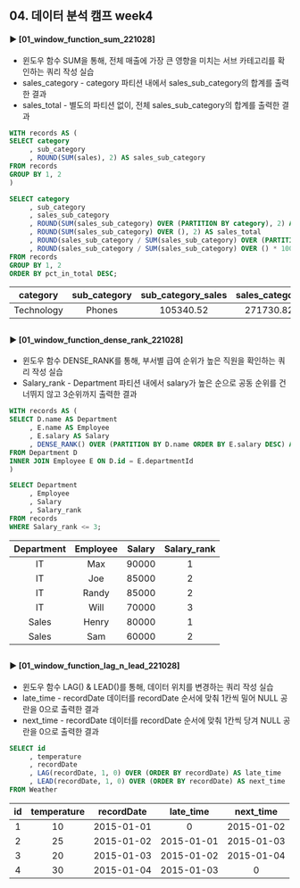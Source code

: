 ####
## 04. 데이터 분석 캠프 week4
#### ► [01_window_function_sum_221028]
- 윈도우 함수 SUM을 통해, 전체 매출에 가장 큰 영향을 미치는 서브 카테고리를 확인하는 쿼리 작성 실습
- sales_category - category 파티션 내에서 sales_sub_category의 합계를 출력한 결과 
- sales_total - 별도의 파티션 없이, 전체 sales_sub_category의 합계를 출력한 결과 
``` SQL
WITH records AS (
SELECT category
     , sub_category
     , ROUND(SUM(sales), 2) AS sales_sub_category
FROM records
GROUP BY 1, 2
)

SELECT category
     , sub_category
     , sales_sub_category 
     , ROUND(SUM(sales_sub_category) OVER (PARTITION BY category), 2) AS sales_category
     , ROUND(SUM(sales_sub_category) OVER (), 2) AS sales_total
     , ROUND(sales_sub_category / SUM(sales_sub_category) OVER (PARTITION BY category) * 100, 2) AS pct_in_category 
     , ROUND(sales_sub_category / SUM(sales_sub_category) OVER () * 100, 2) AS pct_in_total
FROM records
GROUP BY 1, 2
ORDER BY pct_in_total DESC;
```
|category|sub_category|sub_category_sales|sales_category|sales_total|pct_in_category|pct_in_total|
|:---:|:---:|:---:|:---:|:---:|:---:|:---:|
|Technology|Phones|105340.52|271730.82|733215.26|38.77|14.37|
##
#### ► [01_window_function_dense_rank_221028]
- 윈도우 함수 DENSE_RANK를 통해, 부서별 급여 순위가 높은 직원을 확인하는 쿼리 작성 실습
- Salary_rank - Department 파티션 내에서 salary가 높은 순으로 공동 순위를 건너뛰지 않고 3순위까지 출력한 결과
``` SQL
WITH records AS (
SELECT D.name AS Department 
     , E.name AS Employee
     , E.salary AS Salary
     , DENSE_RANK() OVER (PARTITION BY D.name ORDER BY E.salary DESC) AS Salary_rank
FROM Department D
INNER JOIN Employee E ON D.id = E.departmentId
)

SELECT Department
     , Employee
     , Salary
     , Salary_rank
FROM records
WHERE Salary_rank <= 3;
```
|Department|Employee|Salary|Salary_rank|
|:---:|:---:|:---:|:---:|
|IT|Max|90000|1|
|IT|Joe|85000|2|
|IT|Randy|85000|2|
|IT|Will|70000|3|
|Sales|Henry|80000|1|
|Sales|Sam|60000|2|
##
#### ► [01_window_function_lag_n_lead_221028]
- 윈도우 함수 LAG() & LEAD()를 통해, 데이터 위치를 변경하는 쿼리 작성 실습
- late_time - recordDate 데이터를 recordDate 순서에 맞춰 1칸씩 밀어 NULL 공란을 0으로 출력한 결과
- next_time - recordDate 데이터를 recordDate 순서에 맞춰 1칸씩 당겨 NULL 공란을 0으로 출력한 결과 
``` SQL
SELECT id
     , temperature
     , recordDate
     , LAG(recordDate, 1, 0) OVER (ORDER BY recordDate) AS late_time
     , LEAD(recordDate, 1, 0) OVER (ORDER BY recordDate) AS next_time
FROM Weather
```
|id|temperature|recordDate|late_time|next_time|
|:---:|:---:|:---:|:---:|:---:|
|1|10|2015-01-01|0|2015-01-02|
|2|25|2015-01-02|2015-01-01|2015-01-03|
|3|20|2015-01-03|2015-01-02|2015-01-04|
|4|30|2015-01-04|2015-01-03|0|
